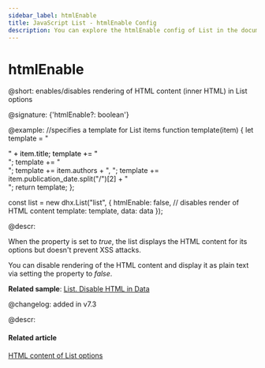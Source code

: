 ```yaml
---
sidebar_label: htmlEnable
title: JavaScript List - htmlEnable Config 
description: You can explore the htmlEnable config of List in the documentation of the DHTMLX JavaScript UI library. Browse developer guides and API reference, try out code examples and live demos, and download a free 30-day evaluation version of DHTMLX Suite 7.
---
```


# htmlEnable

@short: enables/disables rendering of HTML content (inner HTML) in List options

@signature: {'htmlEnable?: boolean'}

@example:
//specifies a template for List items
function template(item) {
    let template = "<div class='item_name' style='font-weight: 500'>" + item.title;
    template += "</div>";
    template += "<div class='item_author'>";
    template += item.authors + ", ";
    template += item.publication_date.split("/")[2] + "</div>";
    return template;
};

const list = new dhx.List("list", {
    htmlEnable: false, // disables render of HTML content
    template: template,
    data: data
});

@descr:

When the property is set to *true*, the list displays the HTML content for its options but doesn't prevent XSS attacks.

You can disable rendering of the HTML content and display it as plain text via setting the property to *false*.

**Related sample**: [List. Disable HTML in Data](https://snippet.dhtmlx.com/tj0tn7fl)

@changelog: added in v7.3

@descr:
#### Related article

[HTML content of List options](list/configuration.md/#html-content-of-list-options)

